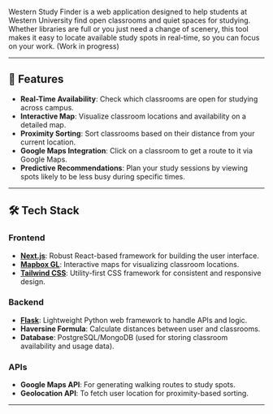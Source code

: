 Western Study Finder is a web application designed to help students at Western University find open classrooms and quiet spaces for studying. Whether libraries are full or you just need a change of scenery, this tool makes it easy to locate available study spots in real-time, so you can focus on your work. (Work in progress)

---

## 🌟 **Features**
- **Real-Time Availability**: Check which classrooms are open for studying across campus.
- **Interactive Map**: Visualize classroom locations and availability on a detailed map.
- **Proximity Sorting**: Sort classrooms based on their distance from your current location.
- **Google Maps Integration**: Click on a classroom to get a route to it via Google Maps.
- **Predictive Recommendations**: Plan your study sessions by viewing spots likely to be less busy during specific times.

---

## 🛠️ **Tech Stack**
### **Frontend**
- **[Next.js](https://nextjs.org/)**: Robust React-based framework for building the user interface.
- **[Mapbox GL](https://docs.mapbox.com/mapbox-gl-js/)**: Interactive maps for visualizing classroom locations.
- **[Tailwind CSS](https://tailwindcss.com/)**: Utility-first CSS framework for consistent and responsive design.

### **Backend**
- **[Flask](https://flask.palletsprojects.com/)**: Lightweight Python web framework to handle APIs and logic.
- **Haversine Formula**: Calculate distances between user and classrooms.
- **Database**: PostgreSQL/MongoDB (used for storing classroom availability and usage data).

### **APIs**
- **Google Maps API**: For generating walking routes to study spots.
- **Geolocation API**: To fetch user location for proximity-based sorting.

---
